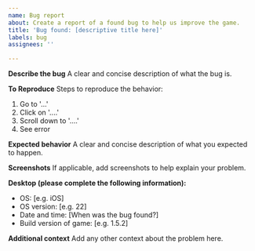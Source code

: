 ```yaml
---
name: Bug report
about: Create a report of a found bug to help us improve the game.
title: 'Bug found: [descriptive title here]'
labels: bug
assignees: ''

---
```


**Describe the bug**
A clear and concise description of what the bug is.

**To Reproduce**
Steps to reproduce the behavior:
1. Go to '...'
2. Click on '....'
3. Scroll down to '....'
4. See error

**Expected behavior**
A clear and concise description of what you expected to happen.

**Screenshots**
If applicable, add screenshots to help explain your problem.

**Desktop (please complete the following information):**
 - OS: [e.g. iOS]
 - OS version: [e.g. 22]
 - Date and time: [When was the bug found?]
 - Build version of game: [e.g. 1.5.2]

**Additional context**
Add any other context about the problem here.
